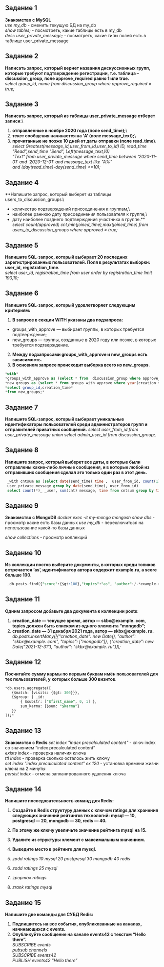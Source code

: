 ## Задание 1
**Знакомство с MySQL**\
 *use my_db* - сменить текущую БД на my_db\
 *show tables;* - посмотреть, какие таблицы есть в my_db\
 *desc user_private_message;* - посмотреть, какие типы полей есть в таблице user_private_message

## Задание 2 
**Написать запрос, который вернет названия дискуссионных групп, которые требуют подтверждение регистрации, т.е. таблица – discussion_group, поле approve_required равно 1 или true.**\
 *select group_id, name from discussion_group where approve_required = true;*

## Задание 3
**Написать запрос, который из таблицы user_private_message отберет записи:**\
1. **отправленные в ноябре 2020 года (поле send_time);**\
2. **текст сообщения начинается на ‘A’ (поле message_text);**\
3. **прочитанные не позже 10 дней от даты отправки (поле read_time).**\
 *select Greatest(message_id,user_from_id,user_to_id) ID, read_time "Read",send_time "Send", Left(message_text,10)*\
 *"Text" from user_private_message where send_time between '2020-11-01' and '2020-12-01' and message_text like "A%"*\
 *and (day(read_time)-day(send_time) <=10);*

## Задание 4
**Напишите запрос, который выберет из таблицы users_to_discussion_groups:\
- количество подтверждений присоединения к группам,\
- наиболее раннюю дату присоединения пользователя к группе,\
- дату наиболее позднего подтверждения участника в группе.**\
 *select count(approved) cnt,min(joined_time),max(joined_time) from users_to_discussion_groups where approved = true;*

## Задание 5
**Напишите SQL-запрос, который выбирает 20 последних зарегистрированных
пользователей. Поля в результатах выборки: user_id, registration_time.**\
 *select user_id, registration_time from user order by registration_time limit 190,10;*

## Задание 6
**Напишите SQL-запрос, который удовлетворяет следующим критериям:**
1) **В запросе в секции WITH указаны два подзапроса:**
- groups_with_approve — выбирает группы, в которых требуется подтверждение;
- new_groups — группы, созданные в 2020 году или позже, в которых требуется подтверждение.
2) **Между подзапросами groups_with_approve и new_groups есть зависимость.**
3) **В основном запросе происходит выборка всего из new_groups.**
```sql
*with*
*groups_with_approve as (select * from  discussion_group where approve_required=1),*
*new_groups as (select * from groups_with_approve where year(creation_time)>=2020)*
*select group_id,creation_time*
*from new_groups;*
```

## Задание 7
**Напишите SQL-запрос, который выбирает уникальные идентификаторы
пользователей среди администраторов групп и отправителей приватных
сообщений.**
*select user_from_id from user_private_message union select admin_user_id from discussion_group;.*


## Задание 8
**Напишите запрос, который выберет все даты, в которые были отправлены
какие-либо личные сообщения, и в которые любой из отправивших сообщения
сделал это только один раз в этот день.**

```sql
 _with cntsum as (select date(send_time) time ,  user_from_id, count(1) as cnt from 
 user_private_message group by date(send_time), user_from_id)
 select count(*)_ _user, sum(cnt) message, time from cntsum group by time having user=message;_
```
## Задание 9
**Знакомство с MongoDB**
*docker exec -it my-mongo mongosh*
*show dbs* - просмотр какие есть базы данных
*use my_db* - переключиться на использование какой-то базы данных

*show collections* - просмотр коллекций

## Задание 10
**Из коллекции постов выберите документы, в которых среди топиков
встречается ‘as’, идентификатор автора содержит example.ru, а score больше
100.**
```sql
 _db.posts.find({"score":{$gt:100},"topics":"as", "author":/.*example.ru.*/})_
```
## Задание 11
**Одним запросом добавьте два документа к коллекции posts:**
1) **creation_date — текущее время, автор — skbx@example. com, topics должен быть списком из одного элемента “mongodb”;**
2) **creation_date — 31 декабря 2021 года, автор — skbx@example. ru.**
*db.posts.insertMany([{"creation_date": new Date(), "author": "skbx@example. com", "topics": ["mongodb"]}, {"creation_date": new Date("2021-12-31"), "author": "skbx@example. ru"}]);*

## Задание 12
**Посчитайте сумму кармы по первым буквам имён пользователей для тех
пользователей, у которых больше 300 визитов.**
 ```sql
*db.users.aggregate([
	{$match: {visits: {$gt: 300}}},	
	{$group: { _id: 
		{ $substr: ["$first_name", 0, 1] }, 
		sum_karma: {$sum: "$karma"}
	}}
]);*
```


## Задание 13
**Знакомство с Redis**
*set index "index precalculated content"* - ключ index со значением “index precalculated content”\
*exists index* - проверка наличия ключа\
*ttl index* - проверка сколько осталось жить ключу\
*set index "index precalculated content" ex 120* - установка времени жизни ключа на 2 минуты\
*persist index* - отмена запланированного удаления ключа

## Задание 14
**Напишите последовательность команд для Redis:**
1. **Создайте в Redis структуру данных с ключом ratings для хранения
следующих значений рейтингов технологий: mysql — 10, postgresql — 20,
mongodb — 30, redis — 40.**
2. **По этому же ключу увеличьте значение рейтинга mysql на 15.**
3. **Удалите из структуры элемент с максимальным значением.**
4. **Выведите место в рейтинге для mysql.**
   
 1. *zadd ratings 10 mysql 20 postgresql 30 mongodb 40 redis*
 2. *zadd ratings 25 mysql*
 3. *zpopmax ratings*
 4. *zrank ratings mysql*

## Задание 15
**Напишите две команды для СУБД Redis:**
1. **Подпишитесь на все события, опубликованные на каналах, начинающихся с events.**
2. **Опубликуйте сообщение на канале events42 с текстом “Hello there”.**\
*SUBSCRIBE events*\
*pubsub channels*\
*SUBSCRIBE events42*\
*PUBLISH events42 "Hello there"*
